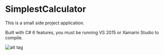 # SimplestCalculator
This is a small side project application.

Built with C# 6 features, you must be running VS 2015 or Xamarin Studio to compile.

![alt tag](https://cloud.githubusercontent.com/assets/8529024/21974380/668fd540-db94-11e6-90ff-cc94088b173c.png) 
